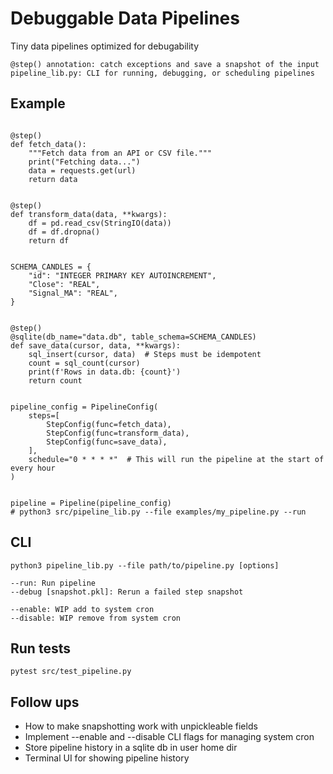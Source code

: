 # Debuggable Data Pipelines

Tiny data pipelines optimized for debugability

```
@step() annotation: catch exceptions and save a snapshot of the input
pipeline_lib.py: CLI for running, debugging, or scheduling pipelines
```

## Example

```from pipeline_lib import step, Pipeline, PipelineConfig, StepConfig, sqlite

@step()
def fetch_data():
    """Fetch data from an API or CSV file."""
    print("Fetching data...")
    data = requests.get(url)
    return data


@step()
def transform_data(data, **kwargs):
    df = pd.read_csv(StringIO(data))
    df = df.dropna()
    return df


SCHEMA_CANDLES = {
    "id": "INTEGER PRIMARY KEY AUTOINCREMENT",
    "Close": "REAL",
    "Signal_MA": "REAL",
}


@step()
@sqlite(db_name="data.db", table_schema=SCHEMA_CANDLES)
def save_data(cursor, data, **kwargs):
    sql_insert(cursor, data)  # Steps must be idempotent
    count = sql_count(cursor)
    print(f'Rows in data.db: {count}')
    return count


pipeline_config = PipelineConfig(
    steps=[
        StepConfig(func=fetch_data),
        StepConfig(func=transform_data),
        StepConfig(func=save_data),
    ],
    schedule="0 * * * *"  # This will run the pipeline at the start of every hour 
)


pipeline = Pipeline(pipeline_config)
# python3 src/pipeline_lib.py --file examples/my_pipeline.py --run
```

## CLI
```
python3 pipeline_lib.py --file path/to/pipeline.py [options]

--run: Run pipeline
--debug [snapshot.pkl]: Rerun a failed step snapshot

--enable: WIP add to system cron
--disable: WIP remove from system cron
```
## Run tests
```
pytest src/test_pipeline.py  
```

## Follow ups
- How to make snapshotting work with unpickleable fields
- Implement --enable and --disable CLI flags for managing system cron
- Store pipeline history in a sqlite db in user home dir
- Terminal UI for showing pipeline history
